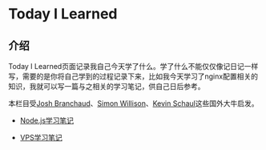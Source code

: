 # Today I Learned

## 介绍

Today I Learned页面记录我自己今天学了什么。学了什么不能仅仅像记日记一样写，需要的是你将自己学到的过程记录下来，比如我今天学习了nginx配置相关的知识，我就可以写一篇与之相关的学习笔记，供自己日后参考。

本栏目受[Josh Branchaud](https://github.com/jbranchaud/til)、[Simon Willison](https://til.simonwillison.net/)、[Kevin Schaul](https://www.kschaul.com/til/)这些国外大牛启发。

- [Node.js学习笔记](https://node.gujiakai.top)

- [VPS学习笔记](https://vps.gujiakai.top)
